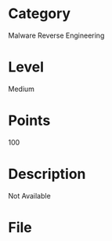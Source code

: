 # Category
Malware Reverse Engineering
# Level
Medium
# Points
100
# Description
Not Available
# File

